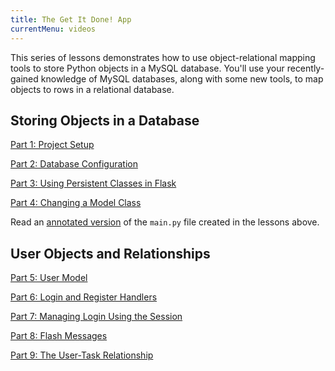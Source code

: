 ```yaml
---
title: The Get It Done! App
currentMenu: videos
---
```


This series of lessons demonstrates how to use object-relational mapping tools to store Python objects in a MySQL database. You'll use your recently-gained knowledge of MySQL databases, along with some new tools, to map objects to rows in a relational database.

## Storing Objects in a Database

[Part 1: Project Setup](project-setup/)

[Part 2: Database Configuration](db-configuration/)

[Part 3: Using Persistent Classes in Flask](using-persistent-classes/)

[Part 4: Changing a Model Class](changing-models/)

Read an [annotated version](https://www.codesplain.io/chrisbay/get_it_done%21_-_parts_1-4) of the `main.py` file created in the lessons above.

## User Objects and Relationships

[Part 5: User Model](user-model/)

[Part 6: Login and Register Handlers](login-register-handlers/)

[Part 7: Managing Login Using the Session](sessions/)

[Part 8: Flash Messages](flash-messages/)

[Part 9: The User-Task Relationship](user-task-relationship/)
